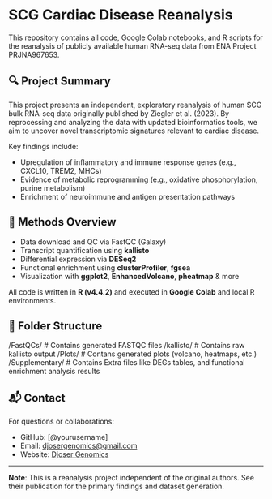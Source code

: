 # SCG Cardiac Disease Reanalysis

This repository contains all code, Google Colab notebooks, and R scripts for the reanalysis of publicly available human RNA-seq data from ENA Project PRJNA967653.

## 🔍 Project Summary

This project presents an independent, exploratory reanalysis of human SCG bulk RNA-seq data originally published by Ziegler et al. (2023). By reprocessing and analyzing the data with updated bioinformatics tools, we aim to uncover novel transcriptomic signatures relevant to cardiac disease.

Key findings include:

- Upregulation of inflammatory and immune response genes (e.g., CXCL10, TREM2, MHCs)
- Evidence of metabolic reprogramming (e.g., oxidative phosphorylation, purine metabolism)
- Enrichment of neuroimmune and antigen presentation pathways

## 🧪 Methods Overview

- Data download and QC via FastQC (Galaxy)
- Transcript quantification using **kallisto**
- Differential expression via **DESeq2**
- Functional enrichment using **clusterProfiler**, **fgsea**
- Visualization with **ggplot2**, **EnhancedVolcano**, **pheatmap** & more

All code is written in **R (v4.4.2)** and executed in **Google Colab** and local R environments.

## 📁 Folder Structure

/FastQCs/ # Contains generated FASTQC files
/kallisto/ # Contains raw kallisto output
/Plots/ # Contans generated plots (volcano, heatmaps, etc.)
/Supplementary/ # Contains Extra files like DEGs tables, and functional enrichment analysis results

## 📬 Contact

For questions or collaborations:

- GitHub: [@yourusername]
- Email: [djosergenomics@gmail.com](mailto:djosergenomics@gmail.com)
- Website: [Djoser Genomics](https://djosergenomics.github.io)

---

**Note**: This is a reanalysis project independent of the original authors. See their publication for the primary findings and dataset generation.
